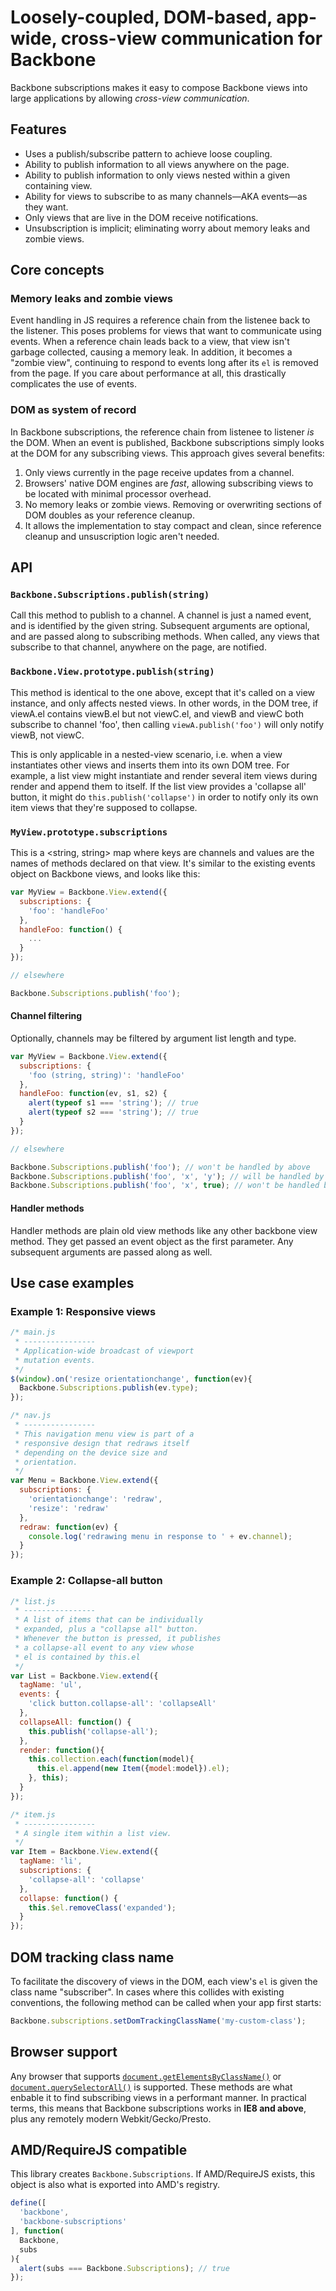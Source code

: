 # Loosely-coupled, DOM-based, app-wide, cross-view communication for Backbone

Backbone subscriptions makes it easy to compose Backbone views into large applications by allowing *cross-view communication*.

## Features

 * Uses a publish/subscribe pattern to achieve loose coupling.
 * Ability to publish information to all views anywhere on the page.
 * Ability to publish information to only views nested within a given containing view.
 * Ability for views to subscribe to as many channels—AKA events—as they want.
 * Only views that are live in the DOM receive notifications.
 * Unsubscription is implicit; eliminating worry about memory leaks and zombie views.

## Core concepts

### Memory leaks and zombie views

Event handling in JS requires a reference chain from the listenee back to the listener.
This poses problems for views that want to communicate using events.
When a reference chain leads back to a view, that view isn't garbage collected, causing a memory leak.
In addition, it becomes a "zombie view", continuing to respond to events long after its `el` is removed from the page.
If you care about performance at all, this drastically complicates the use of events.

### DOM as system of record

In Backbone subscriptions, the reference chain from listenee to listener *is* the DOM.
When an event is published, Backbone subscriptions simply looks at the DOM for any subscribing views.
This approach gives several benefits:

 1. Only views currently in the page receive updates from a channel.
 2. Browsers' native DOM engines are *fast*, allowing subscribing views to be located with minimal processor overhead.
 3. No memory leaks or zombie views. Removing or overwriting sections of DOM doubles as your reference cleanup.
 4. It allows the implementation to stay compact and clean, since reference cleanup and unsuscription logic aren't needed.

## API

### `Backbone.Subscriptions.publish(string)`

Call this method to publish to a channel.
A channel is just a named event, and is identified by the given string.
Subsequent arguments are optional, and are passed along to subscribing methods.
When called, any views that subscribe to that channel, anywhere on the page, are notified.

### `Backbone.View.prototype.publish(string)`

This method is identical to the one above, except that it's called on a view instance, and only affects nested views.
In other words, in the DOM tree, if viewA.el contains viewB.el but not viewC.el, and viewB and viewC both subscribe to channel 'foo', then calling `viewA.publish('foo')` will only notify viewB, not viewC.

This is only applicable in a nested-view scenario, i.e. when a view instantiates other views and inserts them into its own DOM tree.
For example, a list view might instantiate and render several item views during render and append them to itself.
If the list view provides a 'collapse all' button, it might do `this.publish('collapse')` in order to notify only its own item views that they're supposed to collapse.

### `MyView.prototype.subscriptions`

This is a &lt;string, string&gt; map where keys are channels and values are the names of methods declared on that view.
It's similar to the existing events object on Backbone views, and looks like this:

```javascript
var MyView = Backbone.View.extend({
  subscriptions: {
    'foo': 'handleFoo'
  },
  handleFoo: function() {
    ...
  }
});

// elsewhere

Backbone.Subscriptions.publish('foo');
```

#### Channel filtering

Optionally, channels may be filtered by argument list length and type.

```javascript
var MyView = Backbone.View.extend({
  subscriptions: {
    'foo (string, string)': 'handleFoo'
  },
  handleFoo: function(ev, s1, s2) {
    alert(typeof s1 === 'string'); // true
    alert(typeof s2 === 'string'); // true
  }
});

// elsewhere

Backbone.Subscriptions.publish('foo'); // won't be handled by above
Backbone.Subscriptions.publish('foo', 'x', 'y'); // will be handled by above
Backbone.Subscriptions.publish('foo', 'x', true); // won't be handled by above
```

#### Handler methods

Handler methods are plain old view methods like any other backbone view method.
They get passed an event object as the first parameter.
Any subsequent arguments are passed along as well.

## Use case examples

### Example 1: Responsive views

```javascript
/* main.js
 * ----------------
 * Application-wide broadcast of viewport
 * mutation events.
 */
$(window).on('resize orientationchange', function(ev){
  Backbone.Subscriptions.publish(ev.type);
});

/* nav.js
 * ----------------
 * This navigation menu view is part of a
 * responsive design that redraws itself
 * depending on the device size and
 * orientation.
 */
var Menu = Backbone.View.extend({
  subscriptions: {
    'orientationchange': 'redraw',
    'resize': 'redraw'
  },
  redraw: function(ev) {
    console.log('redrawing menu in response to ' + ev.channel);
  }
});
```

### Example 2: Collapse-all button

```javascript
/* list.js
 * ----------------
 * A list of items that can be individually
 * expanded, plus a "collapse all" button.
 * Whenever the button is pressed, it publishes
 * a collapse-all event to any view whose
 * el is contained by this.el
 */
var List = Backbone.View.extend({
  tagName: 'ul',
  events: {
    'click button.collapse-all': 'collapseAll'
  },
  collapseAll: function() {
    this.publish('collapse-all');
  },
  render: function(){
    this.collection.each(function(model){
      this.el.append(new Item({model:model}).el);
    }, this);
  }
});

/* item.js
 * ----------------
 * A single item within a list view.
 */
var Item = Backbone.View.extend({
  tagName: 'li',
  subscriptions: {
    'collapse-all': 'collapse'
  },
  collapse: function() {
    this.$el.removeClass('expanded');
  }
});
```

## DOM tracking class name

To facilitate the discovery of views in the DOM, each view's `el` is given the class name "subscriber". In cases where this collides with existing conventions, the following method can be called when your app first starts:

```javascript
Backbone.subscriptions.setDomTrackingClassName('my-custom-class');
```

## Browser support

Any browser that supports [`document.getElementsByClassName()`](https://developer.mozilla.org/en-US/docs/Web/API/document.getElementsByClassName) or [`document.querySelectorAll()`](http://www.w3.org/TR/selectors-api2/) is supported.
These methods are what enbable it to find subscribing views in a performant manner.
In practical terms, this means that Backbone subscriptions works in **IE8 and above**, plus any remotely modern Webkit/Gecko/Presto.

## AMD/RequireJS compatible

This library creates `Backbone.Subscriptions`. If AMD/RequireJS exists, this object is also what is exported into AMD's registry.

```javascript
define([
  'backbone',
  'backbone-subscriptions'
], function(
  Backbone,
  subs
){
  alert(subs === Backbone.Subscriptions); // true
});
```
